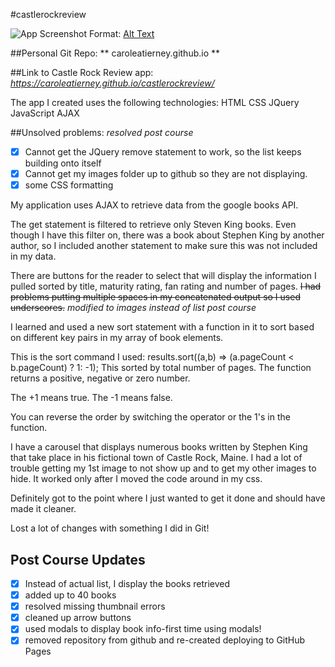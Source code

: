 #castlerockreview

![App Screenshot](https://i.imgur.com/Ei6Mm7Y.jpg)
Format: [Alt Text](url)

##Personal Git Repo:  ** caroleatierney.github.io **

##Link to Castle Rock Review app:  *https://caroleatierney.github.io/castlerockreview/*

The app I created uses the following technologies:
  HTML
  CSS
  JQuery
  JavaScript
  AJAX

##Unsolved problems:  *resolved post course*
  - [x] Cannot get the JQuery remove statement to work, so the list keeps building onto itself
  - [x] Cannot get my images folder up to github so they are not displaying.
  - [x] some CSS formatting

My application uses AJAX to retrieve data from the google books API.  

The get statement is filtered to retrieve only Steven King books. Even though I have this filter on, there was a book about Stephen King by another author, so I included another statement to make sure this was not included in my data.

There are buttons for the reader to select that will display the information I pulled sorted by title, maturity rating, fan rating  and number of pages. ~~I had problems putting multiple spaces in my concatenated output so I used underscores.~~ *modified to images instead of list post course*

I learned and used a new sort statement with a function in it to sort based on different key pairs in my array of book elements.

This is the sort command I used:
results.sort((a,b) =>
(a.pageCount < b.pageCount) ? 1: -1);
This sorted by total number of pages.  The function returns a positive, negative or zero number.

The +1 means true.
The -1 means false.

You can reverse the order by switching the operator or the 1's in the function.

I have a carousel that displays numerous books written by Stephen King that take place in his fictional town of Castle Rock, Maine.  I had a lot of trouble getting my 1st image to not show up and to get my other images to hide.  It worked only after I moved the code around in my css.

Definitely got to the point where I just wanted to get it done and should have made it cleaner.

Lost a lot of changes with something I did in Git!

## Post Course Updates
- [x] Instead of actual list, I display the books retrieved
- [x] added up to 40 books
- [x] resolved missing thumbnail errors
- [x] cleaned up arrow buttons
- [x] used modals to display book info-first time using modals!
- [x] removed repository from github and re-created deploying to GitHub Pages
